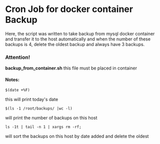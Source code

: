 # Cron Job for docker container Backup
Here, the script was written to take backup from mysql docker container and transfer it to the host automatically and when the number of these backups is 4, delete the oldest backup and always have 3 backups.


### Attention!
**backup_from_container.sh**
this file must be placed in container
#### Notes:
```
$(date +%F)
```
this will print today's date
```
$(ls -1 /root/backups/ |wc -l)
```
will print the number of backups on this host
```
ls -1t | tail -n 1 | xargs rm -rf;
```
will sort the backups on this host by date added and delete the oldest
